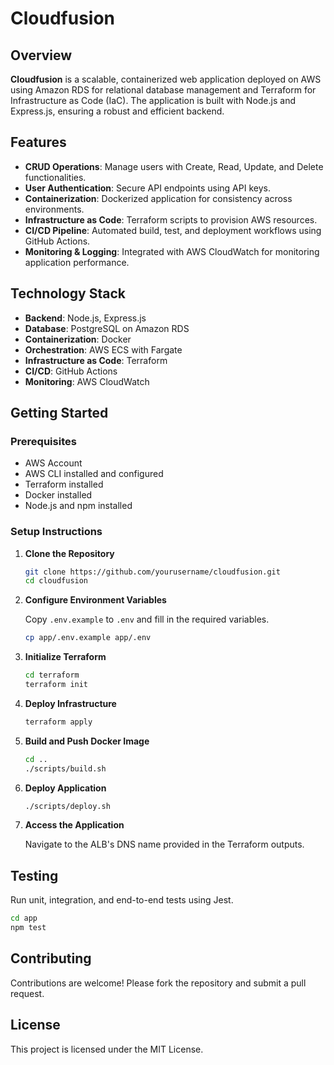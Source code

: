 # Cloudfusion

## Overview

**Cloudfusion** is a scalable, containerized web application deployed on AWS using Amazon RDS for relational database management and Terraform for Infrastructure as Code (IaC). The application is built with Node.js and Express.js, ensuring a robust and efficient backend.

## Features

- **CRUD Operations**: Manage users with Create, Read, Update, and Delete functionalities.
- **User Authentication**: Secure API endpoints using API keys.
- **Containerization**: Dockerized application for consistency across environments.
- **Infrastructure as Code**: Terraform scripts to provision AWS resources.
- **CI/CD Pipeline**: Automated build, test, and deployment workflows using GitHub Actions.
- **Monitoring & Logging**: Integrated with AWS CloudWatch for monitoring application performance.

## Technology Stack

- **Backend**: Node.js, Express.js
- **Database**: PostgreSQL on Amazon RDS
- **Containerization**: Docker
- **Orchestration**: AWS ECS with Fargate
- **Infrastructure as Code**: Terraform
- **CI/CD**: GitHub Actions
- **Monitoring**: AWS CloudWatch

## Getting Started

### Prerequisites

- AWS Account
- AWS CLI installed and configured
- Terraform installed
- Docker installed
- Node.js and npm installed

### Setup Instructions

1. **Clone the Repository**

   ```bash
   git clone https://github.com/yourusername/cloudfusion.git
   cd cloudfusion
   ```

2. **Configure Environment Variables**

   Copy `.env.example` to `.env` and fill in the required variables.

   ```bash
   cp app/.env.example app/.env
   ```

3. **Initialize Terraform**

   ```bash
   cd terraform
   terraform init
   ```

4. **Deploy Infrastructure**

   ```bash
   terraform apply
   ```

5. **Build and Push Docker Image**

   ```bash
   cd ..
   ./scripts/build.sh
   ```

6. **Deploy Application**

   ```bash
   ./scripts/deploy.sh
   ```

7. **Access the Application**

   Navigate to the ALB's DNS name provided in the Terraform outputs.

## Testing

Run unit, integration, and end-to-end tests using Jest.

```bash
cd app
npm test
```

## Contributing

Contributions are welcome! Please fork the repository and submit a pull request.

## License

This project is licensed under the MIT License.
